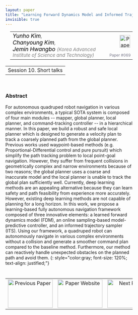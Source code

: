 ```yaml
---
layout: paper
title: "Learning Forward Dynamics Model and Informed Trajectory Sampler for Safe Quadruped Navigation"
invisible: true
---
```

<head>
<style>
* {
  box-sizing: border-box;
}

#myInput {
  background-position: 10px 10px;
  background-repeat: no-repeat;
  width: 100%;
  font-size: 100%;
  padding: 12px 20px 12px 40px;
  border: 1px solid #ddd;
  margin-bottom: 12px;
}

#myTable, #myTableA {
  border-collapse: collapse;
  width: 100%;
  border: 1px solid #ddd;
  font-size: 100%;
}

#myTable th, #myTable td, #myTableA th, #myTableA td {
  text-align: left;
  padding: 12px;
}

#myTable tr, #myTableA tr {
  border-bottom: 1px solid #ddd;
}

#myTable tr.header, #myTable tr:hover, #myTableA tr.header, #myTableA tr:hover {
  background-color: #f1f1f1;
}


#eventcounter1 a {
    font-size: 12px;
    color: #ffffff;
    display: block;
}

#eventcounter1 a:hover {
    text-decoration: none;
}

#eventcounter2 a {
    font-size: 12px;
    color: #ffffff;
    display: block;
}

#eventcounter2 a:hover {
    text-decoration: none;
}

</style>
</head>

<table width = "95%" style="padding-left: 15px; margin-left: auto; margin-right: 10px;">
<tr><td style = "vertical-align: top; padding-right: 25px;" rowspan="2">
<span style="color:black; font-size: 110%;"><i>
Yunho Kim<span style="color:gray; font-size: 100%">,</span><br>
Chanyoung Kim<span style="color:gray; font-size: 100%">,</span><br>
Jemin Hwangbo <span style="color:gray; font-size: 85%">(Korea Advanced Institute of Science and Technology)</span>
</i></span>
</td>

<td style="text-align: right;"><a href="http://www.roboticsproceedings.org/rss18/p069.pdf"><img src="{{ site.baseurl }}/images/paper_link.png" alt="Paper Website" width = "33"  height = "40"/></a><br></td>
</tr>
<tr>
<td style="color:#777789; text-align:right; font-size: 75%; margin-right:10px;">Paper&nbsp;#069</td>
</tr>
</table>

<table width="80%" style="margin-top: 20px; margin-left: auto; margin-right: auto;">
  <tr>
    <td style="text-align:center;">Session 10. Short talks</td>
  </tr>
</table>
<br>


### Abstract
For autonomous quadruped robot navigation in various complex environments, a typical SOTA system is composed of four main modules -- mapper, global planner, local planner, and command-tracking controller -- in a hierarchical manner. In this paper, we build a robust and safe local planner which is designed to generate a velocity plan to track a coarsely planned path from the global planner. Previous works used waypoint-based methods (e.g. Proportional-Differential control and pure pursuit) which simplify the path tracking problem to local point-goal navigation. However, they suffer from frequent collisions in geometrically complex and narrow environments because of two reasons; the global planner uses a coarse and inaccurate model and the local planner is unable to track the global plan sufficiently well. Currently, deep learning methods are an appealing alternative because they can learn safety and path feasibility from experience more accurately. However, existing deep learning methods are not capable of planning for a long horizon. In this work, we propose a learning-based fully autonomous navigation framework composed of three innovative elements: a learned forward dynamics model (FDM), an online sampling-based model-predictive controller, and an informed trajectory sampler (ITS). Using our framework, a quadruped robot can autonomously navigate in various complex environments without a collision and generate a smoother command plan compared to the baseline method. Furthermore, our method can reactively handle unexpected obstacles on the planned path and avoid them.
{: style="color:gray; font-size: 120%; text-align: justified;"}


<table width="100%" style="margin-top:40px;">
<tr>
    <td style="width: 30%; text-align: center;"><a href="{{ site.baseurl }}/program/papers/068/">
<img src="{{ site.baseurl }}/images/previous_paper_icon.png"
       alt="Previous Paper" width = "142"  height = "90"/> 
</a> </td>
<td style="text-align: center;"><a href="{{ site.baseurl }}/program/papers">
<img src="{{ site.baseurl }}/images/overview_icon.png"
       alt="Paper Website" width = "142"  height = "90"/> 
</a> </td>
    <td style="width: 30%; text-align: center;"><a href="{{ site.baseurl }}/program/papers/070/">
    <img src="{{ site.baseurl }}/images/next_paper_icon.png"
        alt="Next Paper" width = "142"  height = "90"/>
    </a></td>
</tr>
</table>
